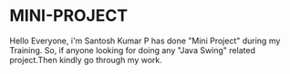 # MINI-PROJECT
Hello Everyone, i'm Santosh Kumar P has done "Mini Project" during my Training. So, if anyone looking for doing any "Java Swing" related project.Then kindly go through my work.
